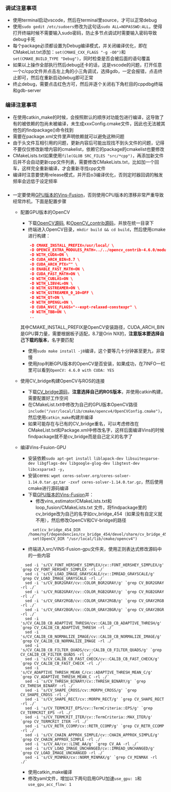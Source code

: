 ### 调试注意事项

- 使用terminal启动vscode，然后在terminal里source，才可以正常debug
- 使用`sudo gedit /etc/sudoers`修改为这句话`sudo ALL=NOPASSWD:ALL`，使得打开终端时候不需要输入sudo密码，防止多节点调试时需要输入密码导致debug卡死
- 每个package必须都设置为Debug编译模式，并关闭编译优化，即在CMakeList.txt添加：`set(CMAKE_CXX_FLAGS "-g -O0")`和`set(CMAKE_BUILD_TYPE "Debug")`，同时检查是否会被后面的语句覆盖
- 如果以上操作全部执行然后debug还卡的话，这是vscode的问题，打开任意一个c/cpp文件并点击左上角的小三角调试，选择gdb，一定会报错，点击终止即可，然后在重新启动debug即可正常
- 终止debug，需要点击红色方可，然后并逐个关闭右下角栏目的cppdbg终端和gdb-server

### 编译注意事项

- 在使用catkin_make的时候，会按照默认的顺序对功能包进行编译，这导致了有的被依赖的包尚未被编译，未生成xxxConfig.cmake文件，因此也无法被其他包的findpackage()命令找到
- 需要在package.xml文件里声明依赖就可以避免这种问题
- 由于头文件互相引用的问题，更新内容后可能出现找不到头文件的问题，记得不要仅仅修改新增内容的cmakelist，依赖它的package的cmakelist也要修改
- CMakeLists.txt如果使用`file(GLOB SRC_FILES "src/*cpp")`，再添加新文件后并不会自动更新cpp文件列表，需要修改CMakeLists.txt，比如加一个回车，这样完全重新编译，才会重新寻找cpp文件
- 编译时注意要使用release模式，并开启o3编译优化，否则定时器回调的触发频率会远低于设定频率

###
- 一定要使用[GPU版本的Vins-Fusion](https://github.com/pjrambo/VINS-Fusion-gpu)，否则使用CPU版本的漂移非常严重导致经常炸机，下面是配置步骤
  - 配置GPU版本的OpenCV
    - 下载[OpenCV源码](https://github.com/opencv/opencv), 和[OpenCV_contrib源码](https://github.com/opencv/opencv_contrib)，并放在统一目录下
    - 终端进入OpenCV目录，`mkdir build && cd build`，然后使用cmake进行构建：
    ```cmake -D CMAKE_BUILD_TYPE=RELEASE \
        -D CMAKE_INSTALL_PREFIX=/usr/local/ \
        -D OPENCV_EXTRA_MODULES_PATH=../../opencv_contrib-4.6.0/modules \
        -D WITH_CUDA=ON \
        -D CUDA_ARCH_BIN=8.7 \
        -D CUDA_ARCH_PTX="" \
        -D ENABLE_FAST_MATH=ON \
        -D CUDA_FAST_MATH=ON \
        -D WITH_CUBLAS=ON \
        -D WITH_LIBV4L=ON \
        -D WITH_GSTREAMER=ON \
        -D WITH_GSTREAMER_0_10=OFF \
        -D WITH_QT=ON \
        -D WITH_OPENGL=ON \
        -D CUDA_NVCC_FLAGS="--expt-relaxed-constexpr" \
        -D WITH_TBB=ON \
        ..
    ```
    其中CMAKE_INSTALL_PREFIX是OpenCV安装路径，CUDA_ARCH_BIN是GPU算力量，需要根据板子适配，8.7是Orin NX的，**注意版本要选择自己下载的版本**，名字要匹配
    - 使用`sudo make install -j8`编译，这个要等几十分钟甚至更九，非常慢
    - 使用jtop判断GPU版本的OpenCV是否安装，如果成功，在7INFO一栏里可以看到`OpenCV: 4.6.0 with CUDA: YES `

  - 使用CV_bridge构建OpenCV与ROS的连接
    - 下载[CV_bridge源码](https://github.com/ros-perception/vision_opencv/tree/noetic)，**注意选择自己的ROS版本**，并使用catkin构建，需要配置好工作空间
    - 在CMakeList.txt中修改为自己的GPU版本OpenCV路径`include("/usr/local/lib/cmake/opencv4/OpenCVConfig.cmake")`，然后使用`catkin_make`构建并编译
    - 如果可能存在与已有的CV_bridge重名，可以考虑修改在CMakeList.txt和Package.xml中修改名字，这样后面编译Vins的时候findpackage就不是cv_bridge而是自己定义的名字了

  - 编译Vins-Fsuion-GPU
    - 安装依赖`sudo apt-get install liblapack-dev libsuitesparse-dev libgflags-dev libgoogle-glog-dev libgtest-dev libcxsparse3 -y`，
    - 安装ceres: `wget ceres-solver.org/ceres-solver-1.14.0.tar.gz`,`tar -zxvf ceres-solver-1.14.0.tar.gz`，然后使用cmake进行源码编译
    - 下载[GPU版本的Vins-Fusion](https://github.com/pjrambo/VINS-Fusion-gpu)并：
      - 修改vins_estimator/CMakeLists.txt和loop_fusion/CMakeLists.txt 文件，将findpackage里的cv_bridge改为自己的名字如cv_bridge_454（如果没有自定义就不用），然后修改OpenCV和CV-bridge的路径
      ```
        set(cv_bridge_454_DIR /home/nyf/dependencies/cv_bridge_454/devel/share/cv_bridge_454/cmake)
        set(OpenCV_DIR "/usr/local/lib/cmake/opencv4")
      ```
    - 终端进入src/VINS-Fusion-gpu文件夹，使用正则表达式修改源码中的一些内容
    ```
      sed -i 's/CV_FONT_HERSHEY_SIMPLEX/cv::FONT_HERSHEY_SIMPLEX/g' `grep CV_FONT_HERSHEY_SIMPLEX -rl ./`
      sed -i 's/CV_LOAD_IMAGE_GRAYSCALE/cv::IMREAD_GRAYSCALE/g' `grep CV_LOAD_IMAGE_GRAYSCALE -rl ./`
      sed -i 's/CV_BGR2GRAY/cv::COLOR_BGR2GRAY/g' `grep CV_BGR2GRAY -rl ./`
      sed -i 's/CV_RGB2GRAY/cv::COLOR_RGB2GRAY/g' `grep CV_RGB2GRAY -rl ./`
      sed -i 's/CV_GRAY2RGB/cv::COLOR_GRAY2RGB/g' `grep CV_GRAY2RGB -rl ./`
      sed -i 's/CV_GRAY2BGR/cv::COLOR_GRAY2BGR/g' `grep CV_GRAY2BGR -rl ./`
      sed -i 's/CV_CALIB_CB_ADAPTIVE_THRESH/cv::CALIB_CB_ADAPTIVE_THRESH/g' `grep CV_CALIB_CB_ADAPTIVE_THRESH -rl ./`
      sed -i 's/CV_CALIB_CB_NORMALIZE_IMAGE/cv::CALIB_CB_NORMALIZE_IMAGE/g' `grep CV_CALIB_CB_NORMALIZE_IMAGE -rl ./`
      sed -i 's/CV_CALIB_CB_FILTER_QUADS/cv::CALIB_CB_FILTER_QUADS/g' `grep CV_CALIB_CB_FILTER_QUADS -rl ./`
      sed -i 's/CV_CALIB_CB_FAST_CHECK/cv::CALIB_CB_FAST_CHECK/g' `grep CV_CALIB_CB_FAST_CHECK -rl ./`
      sed -i 's/CV_ADAPTIVE_THRESH_MEAN_C/cv::ADAPTIVE_THRESH_MEAN_C/g' `grep CV_ADAPTIVE_THRESH_MEAN_C -rl ./`
      sed -i 's/CV_THRESH_BINARY/cv::THRESH_BINARY/g' `grep CV_THRESH_BINARY -rl ./`
      sed -i 's/CV_SHAPE_CROSS/cv::MORPH_CROSS/g' `grep CV_SHAPE_CROSS -rl ./`
      sed -i 's/CV_SHAPE_RECT/cv::MORPH_RECT/g' `grep CV_SHAPE_RECT -rl ./`
      sed -i 's/CV_TERMCRIT_EPS/cv::TermCriteria::EPS/g' `grep CV_TERMCRIT_EPS -rl ./`
      sed -i 's/CV_TERMCRIT_ITER/cv::TermCriteria::MAX_ITER/g' `grep CV_TERMCRIT_ITER -rl ./`
      sed -i 's/CV_RETR_CCOMP/cv::RETR_CCOMP/g' `grep CV_RETR_CCOMP -rl ./`
      sed -i 's/CV_CHAIN_APPROX_SIMPLE/cv::CHAIN_APPROX_SIMPLE/g' `grep CV_CHAIN_APPROX_SIMPLE -rl ./`
      sed -i 's/CV_AA/cv::LINE_AA/g' `grep CV_AA -rl ./`
      sed -i 's/CV_LOAD_IMAGE_UNCHANGED/cv::IMREAD_UNCHANGED/g' `grep CV_LOAD_IMAGE_UNCHANGED -rl ./`
      sed -i 's/CV_MINMAX/cv::NORM_MINMAX/g' `grep CV_MINMAX -rl ./`
    ```
    - 使用catkin_make编译
    - 修改yaml文件，增加以下两句启用GPU加速`use_gpu: 1`和`use_gpu_acc_flow: 1`
    